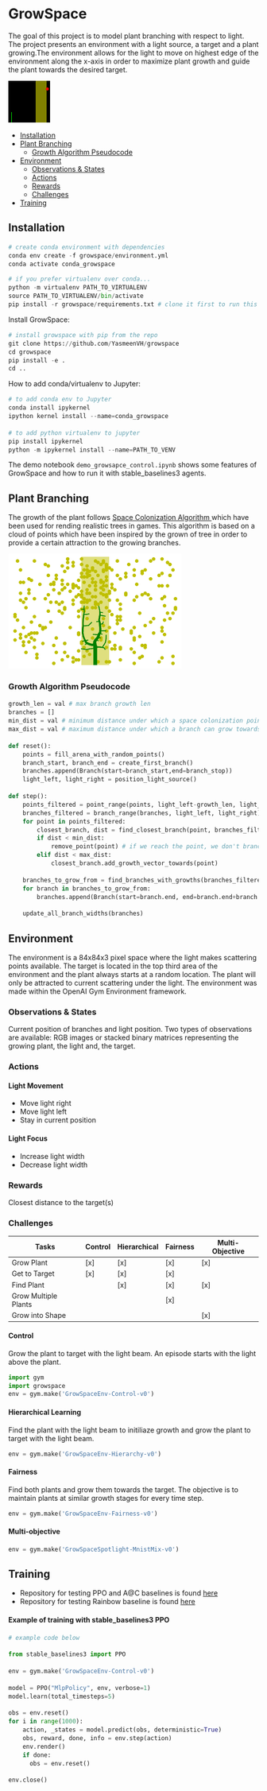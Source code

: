 GrowSpace
=================

The goal of this project is to model plant branching with respect to light. The project presents an environment with a light source, a target and a plant growing.The environment allows for the light to move on highest edge of the environment along the x-axis in order to maximize plant growth and guide the plant towards the desired target.

![alt text](https://github.com/YasmeenVH/growspace/blob/master/scripts/GrowSpaceEnv-HierarchyHard-v0-210218-163806.gif)

<!--ts-->
 * [Installation](#installation)
  * [Plant Branching](#plant-branching)
    * [Growth Algorithm Pseudocode](#growth-algorithm-pseudocode)
  * [Environment](#environment)
    * [Observations & States](#observations----states)
    * [Actions](#actions)
    * [Rewards](#rewards)
    * [Challenges](#challenges)
  * [Training](#training)
<!--te-->

## Installation
``` python
# create conda environment with dependencies
conda env create -f growspace/environment.yml 
conda activate conda_growspace
```

``` python
# if you prefer virtualenv over conda...
python -m virtualenv PATH_TO_VIRTUALENV
source PATH_TO_VIRTUALENV/bin/activate
pip install -r growspace/requirements.txt # clone it first to run this git clone https://github.com/YasmeenVH/growspace
```

Install GrowSpace:
``` python
# install growspace with pip from the repo
git clone https://github.com/YasmeenVH/growspace
cd growspace
pip install -e .
cd ..
```

How to add conda/virtualenv to Jupyter:
``` python
# to add conda env to Jupyter
conda install ipykernel
ipython kernel install --name=conda_growspace

# to add python virtualenv to jupyter
pip install ipykernel
python -m ipykernel install --name=PATH_TO_VENV
```

The demo notebook `demo_growsapce_control.ipynb` shows some features of GrowSpace and how to run it with stable_baselines3 agents.

## Plant Branching
The growth of the plant follows [Space Colonization Algorithm ](http://algorithmicbotany.org/papers/colonization.egwnp2007.large.pdf) which have been used for rending realistic trees in games. This algorithm is based on a cloud of points which have been inspired by the grown of tree in order to provide a certain attraction to the growing branches. 

![alt text](https://github.com/YasmeenVH/growspace/blob/master/scripts/beam.png)

### Growth Algorithm Pseudocode

```python
growth_len = val # max branch growth len
branches = []
min_dist = val # minimum distance under which a space colonization point is reached
max_dist = val # maximum distance under which a branch can grow towards a space colonization point  

def reset():
    points = fill_arena_with_random_points()     
    branch_start, branch_end = create_first_branch()
    branches.append(Branch(start=branch_start,end=branch_stop))
    light_left, light_right = position_light_source()

def step():
    points_filtered = point_range(points, light_left-growth_len, light_right+growth_len)
    branches_filtered = branch_range(branches, light_left, light_right)
    for point in points_filtered:
        closest_branch, dist = find_closest_branch(point, branches_filtered)
        if dist < min_dist:
            remove_point(point) # if we reach the point, we don't branch
        elif dist < max_dist:
            closest_branch.add_growth_vector_towards(point)
        
    branches_to_grow_from = find_branches_with_growths(branches_filtered)
    for branch in branches_to_grow_from:
        branches.append(Branch(start=branch.end, end=branch.end+branch.growth_vector * growth_len))

    update_all_branch_widths(branches)

```

## Environment
The environment is a 84x84x3 pixel space where the light makes scattering points available. The target is located in the top third area of the environment and the plant always starts at a random location. The plant will only be attracted to current scattering under the light. The environment was made within the OpenAI Gym Environment framework.
### Observations & States
Current position of branches and light position. Two types of observations are available: RGB images or stacked binary matrices representing the growing plant, the light and, the target.

### Actions
#### Light Movement
- Move light right
- Move light left
- Stay in current position 

#### Light Focus
- Increase light width
- Decrease light width

### Rewards 
Closest distance to the target(s)

### Challenges
 Tasks               | Control       | Hierarchical  | Fairness | Multi-Objective
---|---|---|---|--- 
 Grow Plant          |  [x]          | [x]           | [x]      | [x]            
 Get to Target       |  [x]          | [x]           | [x]      |                
 Find Plant          |               | [x]           | [x]      | [x]            
 Grow Multiple Plants|               |               | [x]      |                
 Grow into Shape     |               |               |          | [x]            


#### Control
Grow the plant to target with the light beam. An episode starts with the light above the plant.
```python
import gym
import growspace  
env = gym.make('GrowSpaceEnv-Control-v0')
```

#### Hierarchical Learning 
Find the plant with the light beam to initiliaze growth and grow the plant to target with the light beam.
```python
env = gym.make('GrowSpaceEnv-Hierarchy-v0')
```

#### Fairness
Find both plants and grow them towards the target. The objective is to maintain plants at similar growth stages for every time step.
```python
env = gym.make('GrowSpaceEnv-Fairness-v0')
```
#### Multi-objective 
```python
env = gym.make('GrowSpaceSpotlight-MnistMix-v0')
```

## Training
- Repository for testing PPO and A@C baselines is found [here](https://github.com/YasmeenVH/growspaceenv_baselines/tree/master/a2c_ppo_acktr)
- Repository for testing Rainbow baseline is found [here](https://github.com/manuel-delverme/rainbow_growspace)

#### Example of training with stable_baselines3 PPO

``` python
# example code below

from stable_baselines3 import PPO

env = gym.make('GrowSpaceEnv-Control-v0')

model = PPO("MlpPolicy", env, verbose=1)
model.learn(total_timesteps=5)

obs = env.reset()
for i in range(1000):
    action, _states = model.predict(obs, deterministic=True)
    obs, reward, done, info = env.step(action)
    env.render()
    if done:
      obs = env.reset()

env.close()
```
